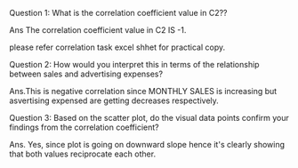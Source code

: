 Question 1: What is the correlation coefficient value in C2??


Ans The correlation coefficient value in C2 IS -1.

please refer correlation task excel shhet for practical copy.


Question 2: How would you interpret this in terms of the relationship between sales and advertising expenses?

Ans.This is negative correlation since MONTHLY SALES is increasing but asvertising expensed are getting decreases respectively.


Question 3: Based on the scatter plot, do the visual data points confirm your findings from the correlation coefficient?

Ans. Yes,  since plot is going on downward slope hence it's clearly showing that both values reciprocate each other.